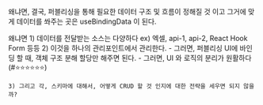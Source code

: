     
왜냐면, 
결국, 퍼블리싱을 통해 필요한 데이터 구조 및 흐름이 정해질 것 이고 
그거에 맞게 데이터를 쏴주는 곳은 useBindingData 이 된다. 

왜냐면 
	1) 데이터를 전달받는 소스는 다양하다 ex) 엑셀, api-1, api-2, React Hook Form 등등 
	2) 이것을 하나의 관리포인트에서 관리한다. 
		- 그러면, 퍼블리싱 UI에 바인딩 할 때, 객체 구조 분해 할당만 해주면 된다. 
		- 그러면, UI 와 로직의 분리가 원활하다 (#⭐⭐⭐⭐⭐⭐) 
		
	3) 그리고 각, 스키마에 대해서, 어떻게 CRUD 할 것 인지에 대한 전략을 세우면 되지 않을까? 
	